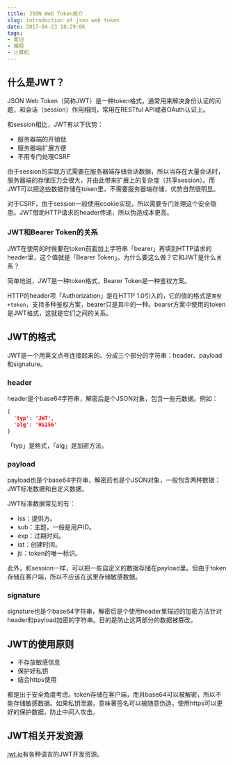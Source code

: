```yaml
---
title: JSON Web Token简介
slug: introduction of json web token
date: 2017-04-23 18:29:06
tags:
- 笔记
- 编程
- 计算机
---
```


## 什么是JWT？

JSON Web Token（简称JWT）是一种token格式，通常用来解决身份认证的问题，和会话（session）作用相同，常用在RESTful API或者OAuth认证上。

和session相比，JWT有以下优势：

* 服务器端的开销低
* 服务器端扩展方便
* 不用专门处理CSRF

由于session的实现方式需要在服务器端存储会话数据，所以当存在大量会话时，服务器端的存储压力会很大，并由此带来扩展上的复杂度（共享session）。而JWT可以把这些数据存储在token里，不需要服务器端存储，优势自然很明显。

对于CSRF，由于session一般使用cookie实现，所以需要专门处理这个安全隐患。JWT借助HTTP请求的header传递，所以伪造成本更高。

### JWT和Bearer Token的关系
JWT在使用的时候要在token前面加上字符串「bearer」再填到HTTP请求的header里，这个值就是「Bearer Token」。为什么要这么做？它和JWT是什么关系？

简单地说，JWT是一种token格式，Bearer Token是一种鉴权方案。

HTTP的header项「Authorization」是在HTTP 1.0引入的，它的值的格式是`类型+token`，支持多种鉴权方案，bearer只是其中的一种。bearer方案中使用的token是JWT格式，这就是它们之间的关系。

## JWT的格式

JWT是一个用英文点号连接起来的、分成三个部分的字符串：header、payload和signature。

### header
header是个base64字符串，解密后是个JSON对象，包含一些元数据。例如：
```json
{
  'typ': 'JWT',
  'alg': 'HS256'
}
```
「typ」是格式，「alg」是加密方法。

### payload
payload也是个base64字符串，解密后也是个JSON对象，一般包含两种数据：JWT标准数据和自定义数据。

JWT标准数据常见的有：
* iss：提供方。
* sub：主题，一般是用户ID。
* exp：过期时间。
* iat：创建时间。
* jti：token的唯一标识。

此外，和session一样，可以把一些自定义的数据存储在payload里。但由于token存储在客户端，所以不应该在这里存储敏感数据。

### signature
signature也是个base64字符串，解密后是个使用header里描述的加密方法针对header和payload加密的字符串。目的是防止这两部分的数据被篡改。

## JWT的使用原则

* 不存放敏感信息
* 保护好私钥
* 结合https使用

都是出于安全角度考虑。token存储在客户端，而且base64可以被解密，所以不能存储敏感数据。如果私钥泄漏，意味著签名可以被随意伪造。使用https可以更好的保护数据，防止中间人攻击。

## JWT相关开发资源

[jwt.io](https://jwt.io/)有各种语言的JWT开发资源。

